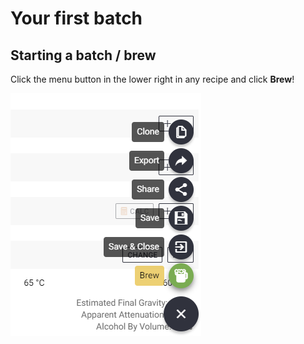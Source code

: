 # Your first batch

## Starting a batch / brew

Click the menu button in the lower right in any recipe and click **Brew**!

![](../.gitbook/assets/image%20%2824%29.png)

